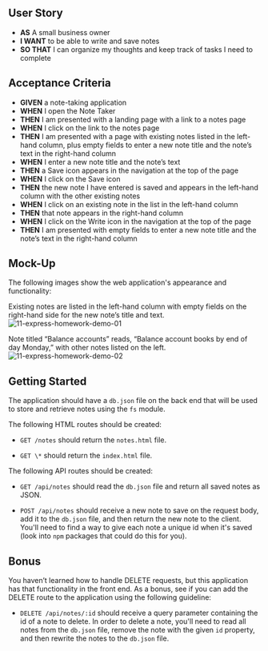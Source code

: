 ## User Story

- **AS** A small business owner
- **I WANT** to be able to write and save notes
- **SO THAT** I can organize my thoughts and keep track of tasks I need to complete

## Acceptance Criteria

- **GIVEN** a note-taking application
- **WHEN** I open the Note Taker
- **THEN** I am presented with a landing page with a link to a notes page
- **WHEN** I click on the link to the notes page
- **THEN** I am presented with a page with existing notes listed in the left-hand column, plus empty fields to enter a new note title and the note’s text in the right-hand column
- **WHEN** I enter a new note title and the note’s text
- **THEN** a Save icon appears in the navigation at the top of the page
- **WHEN** I click on the Save icon
- **THEN** the new note I have entered is saved and appears in the left-hand column with the other existing notes
- **WHEN** I click on an existing note in the list in the left-hand column
- **THEN** that note appears in the right-hand column
- **WHEN** I click on the Write icon in the navigation at the top of the page
- **THEN** I am presented with empty fields to enter a new note title and the note’s text in the right-hand column

## Mock-Up

The following images show the web application's appearance and functionality:

Existing notes are listed in the left-hand column with empty fields on the right-hand side for the new note’s title and text.
![11-express-homework-demo-01](https://user-images.githubusercontent.com/47282257/165008942-e8faed7c-30bb-46e8-9f23-bbdfe3794201.png)

Note titled “Balance accounts” reads, “Balance account books by end of day Monday,” with other notes listed on the left.
![11-express-homework-demo-02](https://user-images.githubusercontent.com/47282257/165008953-42c48145-9104-4c44-9b54-2071359caca3.png)

## Getting Started

The application should have a `db.json` file on the back end that will be used to store and retrieve notes using the `fs` module.

The following HTML routes should be created:

- `GET /notes` should return the `notes.html` file.

- `GET \*` should return the `index.html` file.

The following API routes should be created:

- `GET /api/notes` should read the `db.json` file and return all saved notes as JSON.

- `POST /api/notes` should receive a new note to save on the request body, add it to the `db.json` file, and then return the new note to the client. You'll need to find a way to give each note a unique id when it's saved (look into `npm` packages that could do this for you).

## Bonus

You haven’t learned how to handle DELETE requests, but this application has that functionality in the front end. As a bonus, see if you can add the DELETE route to the application using the following guideline:

- `DELETE /api/notes/:id` should receive a query parameter containing the id of a note to delete. In order to delete a note, you'll need to read all notes from the `db.json` file, remove the note with the given `id` property, and then rewrite the notes to the `db.json` file.
